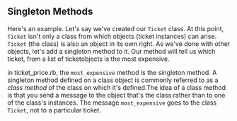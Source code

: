 ## Singleton Methods ##

Here's an example. Let's say we've created our `Ticket` class. At this point, `Ticket` isn't only a class from which objects (ticket instances) can arise. `Ticket` (the class) is also an object in its own right. As we've done with other objects, let's add a singleton method to it. Our method will tell us which ticket, from a list of ticketobjects is the most expensive.

in ticket_price.rb, the `most_expensive` method is the singleton method. A singleton method defined on a class object is commonly referred to as a *class method* of the class on which it's defined.The idea of a class method is that you send a message to the object that's the class rather than to one of the class's instances. The message `most_expensive` goes to the class `Ticket`, not to a particular ticket.
